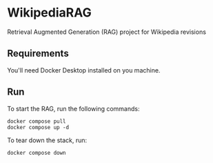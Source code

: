 # WikipediaRAG
Retrieval Augmented Generation (RAG) project for Wikipedia revisions

## Requirements

You'll need Docker Desktop installed on you machine. 

## Run

To start the RAG, run the following commands:

```
docker compose pull
docker compose up -d
```

To tear down the stack, run:

```
docker compose down
```
